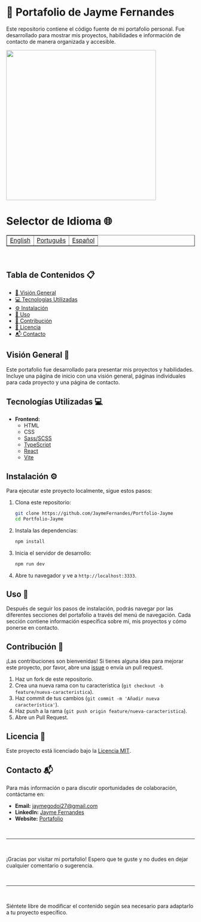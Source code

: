 # 🌟 Portafolio de Jayme Fernandes

Este repositorio contiene el código fuente de mi portafolio personal. Fue desarrollado para mostrar mis proyectos, habilidades e información de contacto de manera organizada y accesible.

<img height="400" src="./img/portifolio.gif">

<br>

# Selector de Idioma 🌐

<table border=1>
  <tr>
    <td><a href="https://github.com/JaymeFernandes/Portfolio-Jayme/blob/main/README.md">English</a></td>
    <td><a href="https://github.com/JaymeFernandes/Portfolio-Jayme/blob/main/README_pt.md">Português</a></td>
    <td><a href="https://github.com/JaymeFernandes/Portfolio-Jayme/blob/main/README_es.md">Español</a></td>
  </tr>
</table>

<br/>

## Tabla de Contenidos 📋

- [📖 Visión General](#visión-general-📖)
- [💻 Tecnologías Utilizadas](#tecnologías-utilizadas-💻)
- [⚙️ Instalación](#instalación-️⚙️)
- [🚀 Uso](#uso-🚀)
- [🤝 Contribución](#contribución-🤝)
- [📜 Licencia](#licencia-📜)
- [📬 Contacto](#contacto-📬)

## Visión General 📖

Este portafolio fue desarrollado para presentar mis proyectos y habilidades. Incluye una página de inicio con una visión general, páginas individuales para cada proyecto y una página de contacto.

## Tecnologías Utilizadas 💻

- **Frontend:**
  - HTML
  - CSS
  - [Sass/SCSS](https://sass-lang.com/)
  - [TypeScript](https://www.typescriptlang.org/)
  - [React](https://reactjs.org/)
  - [Vite](https://vitejs.dev/)

## Instalación ⚙️

Para ejecutar este proyecto localmente, sigue estos pasos:

1. Clona este repositorio:
    ```bash
    git clone https://github.com/JaymeFernandes/Portfolio-Jayme
    cd Portfolio-Jayme
    ```

2. Instala las dependencias:
    ```bash
    npm install
    ```

3. Inicia el servidor de desarrollo:
    ```bash
    npm run dev
    ```

4. Abre tu navegador y ve a `http://localhost:3333`.

## Uso 🚀

Después de seguir los pasos de instalación, podrás navegar por las diferentes secciones del portafolio a través del menú de navegación. Cada sección contiene información específica sobre mí, mis proyectos y cómo ponerse en contacto.

## Contribución 🤝

¡Las contribuciones son bienvenidas! Si tienes alguna idea para mejorar este proyecto, por favor, abre una [issue](https://github.com/JaymeFernandes/Portfolio-Jayme/issues) o envía un pull request.

1. Haz un fork de este repositorio.
2. Crea una nueva rama con tu característica (`git checkout -b feature/nueva-caracteristica`).
3. Haz commit de tus cambios (`git commit -m 'Añadir nueva característica'`).
4. Haz push a la rama (`git push origin feature/nueva-caracteristica`).
5. Abre un Pull Request.

## Licencia 📜

Este proyecto está licenciado bajo la [Licencia MIT](LICENSE).

## Contacto 📬

Para más información o para discutir oportunidades de colaboración, contáctame en:

- **Email:** [jaymegodoi27@gmail.com](mailto:jaymegodoi27@gmail.com)
- **LinkedIn:** [Jayme Fernandes](https://www.linkedin.com/in/jayme-fernandes/)
- **Website:** [Portafolio](https://www.seusite.com)

<br/>

---

<br/>

¡Gracias por visitar mi portafolio! Espero que te guste y no dudes en dejar cualquier comentario o sugerencia.

<br/>

---

<br/>

Siéntete libre de modificar el contenido según sea necesario para adaptarlo a tu proyecto específico.